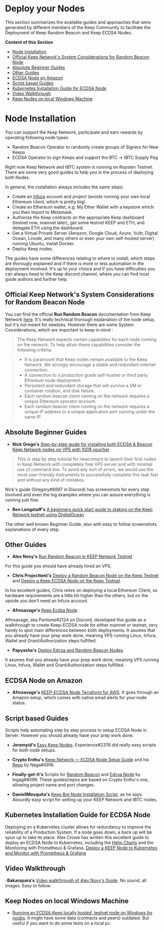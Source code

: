 # Deploy your Nodes

This section summarizes the available guides and approaches that were generated by different members of the Keep Community to facilitate the Deployment of Keep Random Beacon and Keep ECDSA Nodes.

**Content of this Section**
- [Node Installation](https://github.com/Estebank97/Keep-Node-Operation/wiki/Deploy-your-Nodes#node-installation)
- [Official Keep Network's System Considerations for Random Beacon Node](https://github.com/Estebank97/Keep-Node-Operation/wiki/Deploy-your-Nodes#official-keep-networks-system-considerations-for-random-beacon-node)
- [Absolute Beginner Guides](https://github.com/Estebank97/Keep-Node-Operation/wiki/Deploy-your-Nodes#absolute-beginner-guides)
- [Other Guides](https://github.com/Estebank97/Keep-Node-Operation/wiki/Deploy-your-Nodes#other-guides)
- [ECDSA Node on Amazon](https://github.com/Estebank97/Keep-Node-Operation/wiki/Deploy-your-Nodes#ecdsa-node-on-amazon)
- [Script based Guides](https://github.com/Estebank97/Keep-Node-Operation/wiki/Deploy-your-Nodes#script-based-guides)
- [Kubernetes Installation Guide for ECDSA Node](https://github.com/Estebank97/Keep-Node-Operation/wiki/Deploy-your-Nodes#kubernetes-installation-guide-for-ecdsa-node)
- [Video Walkthrough](https://github.com/Estebank97/Keep-Node-Operation/wiki/Deploy-your-Nodes#video-walkthrough)
- [Keep Nodes on local Windows Machine](https://github.com/Estebank97/Keep-Node-Operation/wiki/Deploy-your-Nodes#keep-nodes-on-local-windows-machine)



# Node Installation

You can support the Keep Network, participate and earn rewards by operating following node types:
   * Random Beacon Operator to randomly create groups of Signers for New Keeps
   * ECDSA Operator to sign Keeps and support the BTC -> tBTC Supply Peg

Right now Keep Network and tBTC system is running on Ropsten Testnet.
There are some very good guides to help you in the process of deploying both Nodes.

In general, the installation always includes the same steps:
- Create an [Infura](https://infura.io/) account and project (avoids running your own local Ethereum client, which is pretty big).
- Create an Ethereum wallet, e.g. My Ether Wallet with a keystore which you then import to Metamask.
- Authorize the Keep contracts on the appropriate Keep dashboard (testnet now, mainnet later), get some testnet KEEP and ETH, and delegate ETH using the dashboard.
- Get a Virtual Private Server (Amazon, Google Cloud, Azure, Vultr, Digital Ocean, Linode, and many others or even your own self-hosted server) running Ubuntu, install Docker.
- Deploy Keep nodes.

The guides have some differences relating to where to install, which steps are thorougly explained and if there is more or less automation in the deployment involved. It's up to your choice and if you have difficulties you can always head to the Keep discord channel, where you can find most guide authors and further help.

## Official Keep Network's System Considerations for Random Beacon Node
You can find the official **Run Random Beacon** documentation from Keep Network [here](https://docs.keep.network/run-random-beacon.html).
It's really technical thorough explanation of the node setup, but it's not meant for newbies. However there are some System Considerations, which are important to keep in mind :
> The Keep Network expects certain capabilites for each node running on the network. To help attain these capabilities consider the following criteria:

> - It is paramount that Keep nodes remain available to the Keep Network. We strongly encourage a stable and redundant internet connection.
> - A connection to a production grade self-hosted or third party Ethereum node deployment.
> - Persistent and redundant storage that will survive a VM or container rotation, and disk failure.
> - Each random beacon client running on the network requires a unique Ethereum operator account.
> - Each random beacon client running on the network requires a unique IP address or a unique application port running under the same IP.


## Absolute Beginner Guides

- **Nick Grego's** [Step-by-step guide for installing both ECDSA & Beacon Keep Network nodes on VPS with 100$ voucher](https://medium.com/@nickgrego/step-by-step-guide-for-installing-both-ecdsa-beacon-nodes-on-vps-with-100-voucher-db930ab2a667)
> This is step by step tutorial for newcomers to launch their first nodes in Keep Network with completely free VPS server and with minimal use of command line. To avoid any sort of errors, we would use the most user-friendly instruments to successfully complete this task fast and without any kind of mistakes.

Nick's guide (Gregory#6997 in Discord) has screenshots for every step involved and even the log examples where you can assure everything is running just fine.

- **Ben Longstaff's** [A beginners quick start guide to staking on the Keep Network testnet using DigitalOcean](https://medium.com/@ben_longstaff/a-beginners-quick-start-guide-to-staking-on-the-keep-network-testnet-using-digitalocean-5a74ca60adc3)

The other well known Beginner Guide, also with easy to follow screenshots explanations of every step.

## Other Guides

- **Alex Novy's** [Run Random Beacon in KEEP Network Testnet](https://medium.com/@novysf/run-a-keep-network-testnet-node-37096946af35)

For this guide you should have already hired an VPS.

- **Chris Projecttent's** [Deploy a Random Beacon Node on the Keep Testnet](https://medium.com/@projecttent/deploy-a-random-beacon-node-on-the-keep-testnet-6c95d742fa5a) and [Deploy a Keep ECDSA Node on the Keep Testnet](https://medium.com/@projecttent/deploy-a-keep-ecdsa-node-on-the-keep-testnet-13f374b0c11a).

In his excellent guides, Chris relies on deploying a local Ethereum Client, so hardware requirements are a little bit higher than the others, but on the upside you don't need an Infura account. 

- **Afmsavage's** [Keep Ecdsa Node](https://gist.github.com/afmsavage/8fc19937a6b263f05c3e215d8860629c).

Afmsavage, aka Pantsme#2124 on Discord, developed this guide as a walkthrough to create Keep-ECDSA node for either mainnet or testnet, very handy to spot main differences between both deployments. It asumes that you already have your prep work done, meaning VPS running Linux, Infura, Wallet and Grant/Authorization steps fulfilled.

- **Papyasha's** [Deploy Edcsa and Random Beacon Nodes](https://gist.github.com/papyasha/49925cf882545dada27b3f3fb7f48304).

It asumes that you already have your prep work done, meaning VPS running Linux, Infura, Wallet and Grant/Authorization steps fulfilled.

## ECDSA Node on Amazon

- **Afmsavage's** [KEEP-ECDSA Node Terraform for AWS](https://github.com/afmsavage/keep-ecdsa-tf/tree/testnet). It goes through an Amazon setup, which comes with native email alerts for your node status.

## Script based Guides
Scripts help automating step by step process to setup ECDSA Node in Server. However you should already have your prep work done.

- **Jeremyid's** [Easy Keep Nodes](https://github.com/jeremyid/easy-keep-nodes). Experience#2376 did really easy scripts for both node setups.

- **Crypto Enthu's** [Keep Network — ECDSA Node Setup Guide](https://medium.com/@cryptoenthu1/keep-network-ecdsa-node-setup-5164b7c2cec3) and his [Repo](https://github.com/cryptoenthu1/keep-ecdsa-repo) by Naga#0916.

- **Finally-get-it's** Scripts for [Random Beacon](https://github.com/finally-get-it/keep-rb-repo) and [Edcsa Node](https://github.com/finally-get-it/keep-ecdsa-repo) by Ingag#8096. These guides/repos are based on Crypto Enthu's one, allowing project name and port changes.

- **DaniellMesquita's** [Keep Bot Node Installation Script](https://github.com/DaniellMesquita/keepbot), as he says: Absurdly easy script for setting up your KEEP Network and tBTC nodes.

## Kubernetes Installation Guide for ECDSA Node
Deploying on a Kubernetes cluster allows for redundancy to improve the reliability of a Production System. If a node goes down, a back up will be spun up to take its place.
Alex Crowe has written this excellent guide to deploy an ECDSA Node to Kubernetes, including the [Helm Charts](https://github.com/ajcrowe/keep-helm-chart) and the Monitoring with Prometheus & Grafana.
[Deploy a KEEP Node to Kubernetes and Monitor with Prometheus & Grafana](https://medium.com/@alex.j.crowe/deploy-a-keep-node-to-kubernetes-and-monitor-with-prometheus-grafana-4ee5c7d9e9a4)


## Video Walkthrough

-**Bakarapara's** [Video walkthrough of Alex Novy's Guide](https://youtu.be/7zgXxqnYF_0). No sound, all images. Easy to follow.

## Keep Nodes on local Windows Machine

- [Running an ECDSA Keep locally hosted, testnet node on Windows for noobs](https://docs.google.com/document/d/1hsI8AtUiGAfcHxik-3akSRjysC0Zw0CVmHxmbNtZyHI/edit#). It might have some data (contracts and peers) outdated. But useful if you want to do some tests on a local pc.
